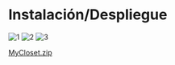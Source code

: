 # Instalación/Despliegue
![1](https://github.com/AndreaCastroBonilla/integracion-dam/assets/96080740/58517cbf-b137-4c1f-a406-6538e78d2707)
![2](https://github.com/AndreaCastroBonilla/integracion-dam/assets/96080740/749d15b2-8f46-48e2-bca2-885267741d93)
![3](https://github.com/AndreaCastroBonilla/integracion-dam/assets/96080740/e3bbbe8f-3bde-4822-9996-88d11e06bd4b)


[MyCloset.zip](https://github.com/AndreaCastroBonilla/integracion-dam/files/11584953/MyCloset.zip)
